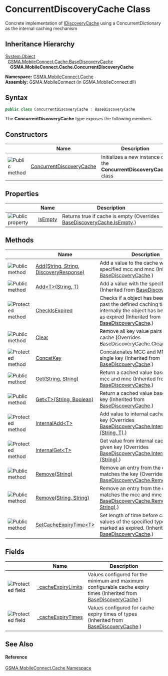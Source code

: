 ConcurrentDiscoveryCache Class
==============================
Concrete implementation of [IDiscoveryCache][1] using a ConcurrentDictionary as the internal caching mechanism


Inheritance Hierarchy
---------------------
[System.Object][2]  
  [GSMA.MobileConnect.Cache.BaseDiscoveryCache][3]  
    **GSMA.MobileConnect.Cache.ConcurrentDiscoveryCache**  

**Namespace:** [GSMA.MobileConnect.Cache][4]  
**Assembly:** GSMA.MobileConnect (in GSMA.MobileConnect.dll)

Syntax
------

```csharp
public class ConcurrentDiscoveryCache : BaseDiscoveryCache
```

The **ConcurrentDiscoveryCache** type exposes the following members.


Constructors
------------

                 | Name                          | Description                                                          
---------------- | ----------------------------- | -------------------------------------------------------------------- 
![Public method] | [ConcurrentDiscoveryCache][5] | Initializes a new instance of the **ConcurrentDiscoveryCache** class 


Properties
----------

                   | Name         | Description                                                                 
------------------ | ------------ | --------------------------------------------------------------------------- 
![Public property] | [IsEmpty][6] | Returns true if cache is empty (Overrides [BaseDiscoveryCache.IsEmpty][7].) 


Methods
-------

                    | Name                                        | Description                                                                                                                                                       
------------------- | ------------------------------------------- | ----------------------------------------------------------------------------------------------------------------------------------------------------------------- 
![Public method]    | [Add(String, String, DiscoveryResponse)][8] | Add a value to the cache with the specified mcc and mnc (Inherited from [BaseDiscoveryCache][3].)                                                                 
![Public method]    | [Add&lt;T>(String, T)][9]                   | Add a value with the specified key (Inherited from [BaseDiscoveryCache][3].)                                                                                      
![Protected method] | [CheckIsExpired][10]                        | Checks if a object has been cached past the defined caching time or if internally the object has been marked as expired (Inherited from [BaseDiscoveryCache][3].) 
![Public method]    | [Clear][11]                                 | Remove all key value pairs from the cache (Overrides [BaseDiscoveryCache.Clear()][12].)                                                                           
![Protected method] | [ConcatKey][13]                             | Concatenates MCC and MNC into a single key (Inherited from [BaseDiscoveryCache][3].)                                                                              
![Public method]    | [Get(String, String)][14]                   | Return a cached value based on the mcc and mnc (Inherited from [BaseDiscoveryCache][3].)                                                                          
![Public method]    | [Get&lt;T>(String, Boolean)][15]            | Return a cached value based on the key (Inherited from [BaseDiscoveryCache][3].)                                                                                  
![Protected method] | [InternalAdd&lt;T>][16]                     | Add value to internal cache with given key (Overrides [BaseDiscoveryCache.InternalAdd&lt;T>(String, T)][17].)                                                     
![Protected method] | [InternalGet&lt;T>][18]                     | Get value from internal cache with given key (Overrides [BaseDiscoveryCache.InternalGet&lt;T>(String)][19].)                                                      
![Public method]    | [Remove(String)][20]                        | Remove an entry from the cache that matches the key (Overrides [BaseDiscoveryCache.Remove(String)][21].)                                                          
![Public method]    | [Remove(String, String)][22]                | Remove an entry from the cache that matches the mcc and mnc (Overrides [BaseDiscoveryCache.Remove(String, String)][23].)                                          
![Public method]    | [SetCacheExpiryTime&lt;T>][24]              | Set length of time before cached values of the specified type are marked as expired. (Inherited from [BaseDiscoveryCache][3].)                                    


Fields
------

                   | Name                     | Description                                                                                                             
------------------ | ------------------------ | ----------------------------------------------------------------------------------------------------------------------- 
![Protected field] | [_cacheExpiryLimits][25] | Values configured for the minimum and maximum configurable cache expiry times (Inherited from [BaseDiscoveryCache][3].) 
![Protected field] | [_cacheExpiryTimes][26]  | Values configured for cache expiry times of types (Inherited from [BaseDiscoveryCache][3].)                             


See Also
--------

#### Reference
[GSMA.MobileConnect.Cache Namespace][4]  

[1]: ../IDiscoveryCache/README.md
[2]: http://msdn.microsoft.com/en-us/library/e5kfa45b
[3]: ../BaseDiscoveryCache/README.md
[4]: ../README.md
[5]: _ctor.md
[6]: IsEmpty.md
[7]: ../BaseDiscoveryCache/IsEmpty.md
[8]: ../BaseDiscoveryCache/Add.md
[9]: ../BaseDiscoveryCache/Add__1.md
[10]: ../BaseDiscoveryCache/CheckIsExpired.md
[11]: Clear.md
[12]: ../BaseDiscoveryCache/Clear.md
[13]: ../BaseDiscoveryCache/ConcatKey.md
[14]: ../BaseDiscoveryCache/Get.md
[15]: ../BaseDiscoveryCache/Get__1.md
[16]: InternalAdd__1.md
[17]: ../BaseDiscoveryCache/InternalAdd__1.md
[18]: InternalGet__1.md
[19]: ../BaseDiscoveryCache/InternalGet__1.md
[20]: Remove.md
[21]: ../BaseDiscoveryCache/Remove.md
[22]: Remove_1.md
[23]: ../BaseDiscoveryCache/Remove_1.md
[24]: ../BaseDiscoveryCache/SetCacheExpiryTime__1.md
[25]: ../BaseDiscoveryCache/_cacheExpiryLimits.md
[26]: ../BaseDiscoveryCache/_cacheExpiryTimes.md
[27]: ../../_icons/Help.png
[Public method]: ../../_icons/pubmethod.gif "Public method"
[Public property]: ../../_icons/pubproperty.gif "Public property"
[Protected method]: ../../_icons/protmethod.gif "Protected method"
[Protected field]: ../../_icons/protfield.gif "Protected field"